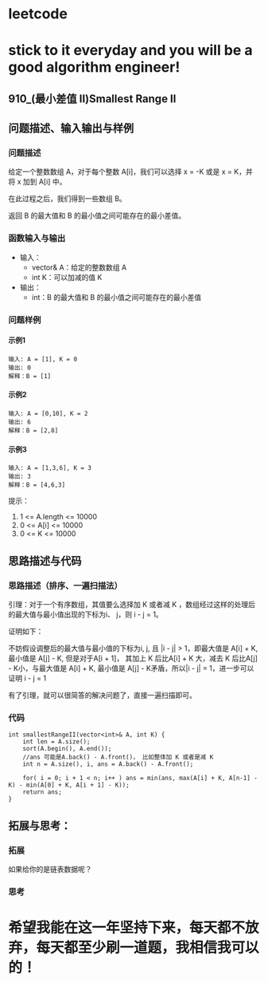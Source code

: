 # leetcode
# stick to it everyday and you will be a good algorithm engineer!
## 910_(最小差值 II)Smallest Range II
## 问题描述、输入输出与样例

### 问题描述

给定一个整数数组 A，对于每个整数 A[i]，我们可以选择 x = -K 或是 x = K，并将 x 加到 A[i] 中。

在此过程之后，我们得到一些数组 B。

返回 B 的最大值和 B 的最小值之间可能存在的最小差值。

### 函数输入与输出

* 输入：
	* vector<int>& A：给定的整数数组 A
	* int K：可以加减的值 K
* 输出：
	* int：B 的最大值和 B 的最小值之间可能存在的最小差值
	
### 问题样例

#### 示例1

	输入: A = [1], K = 0
	输出: 0
	解释：B = [1]
	
#### 示例2

	输入: A = [0,10], K = 2
	输出: 6
	解释：B = [2,8]

#### 示例3

	输入: A = [1,3,6], K = 3
	输出: 3
	解释：B = [4,6,3]
	
提示：

1. 1 <= A.length <= 10000
2. 0 <= A[i] <= 10000
3. 0 <= K <= 10000
	
	
## 思路描述与代码	
### 思路描述（排序、一遍扫描法）

引理：对于一个有序数组，其值要么选择加 K 或者减 K ，数组经过这样的处理后的最大值与最小值出现的下标为i、 j，则 i - j = 1。

证明如下：

不妨假设调整后的最大值与最小值的下标为i, j, 且 |i - j| > 1，即最大值是 A[i] + K, 最小值是 A[j] - K, 但是对于A[i + 1]，
其加上 K 后比A[i] + K 大，减去 K 后比A[j] - K小，与最大值是 A[i] + K, 最小值是 A[j] - K矛盾，所以|i - j| = 1，进一步可以证明 i - j = 1

有了引理，就可以很简答的解决问题了，直接一遍扫描即可。


### 代码

	int smallestRangeII(vector<int>& A, int K) {
        int len = A.size();
        sort(A.begin(), A.end());
        //ans 可能是A.back() - A.front()， 比如整体加 K 或者是减 K
        int n = A.size(), i, ans = A.back() - A.front();

        for( i = 0; i + 1 < n; i++ ) ans = min(ans, max(A[i] + K, A[n-1] - K) - min(A[0] + K, A[i + 1] - K));
        return ans;
    }
 
## 拓展与思考：
### 拓展
如果给你的是链表数据呢？
### 思考

	  
# 希望我能在这一年坚持下来，每天都不放弃，每天都至少刷一道题，我相信我可以的！
